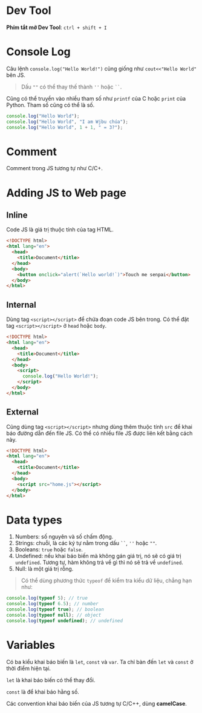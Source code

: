 <link rel="stylesheet" href="../main.css">

# Dev Tool

**Phím tắt mở Dev Tool**: `ctrl + shift + I`

# Console Log

Câu lệnh `console.log("Hello World!")` cũng giống như `cout<<"Hello World"` bên JS.

> Dấu `""` có thể thay thế thành `''` hoặc ` `` `.

Cũng có thể truyền vào nhiều tham số như `printf` của C hoặc `print` của Python. Tham số cũng có thể là số.

```js
console.log("Hello World");
console.log("Hello World", "I am Wjbu chúa");
console.log("Hello World", 1 + 1, " = 3?");
```

# Comment

Comment trong JS tương tự như C/C+.

# Adding JS to Web page

## Inline

Code JS là giá trị thuộc tính của tag HTML.

```html
<!DOCTYPE html>
<html lang="en">
  <head>
    <title>Document</title>
  </head>
  <body>
    <button onclick="alert(`Hello world!`)">Touch me senpai</button>
  </body>
</html>
```

## Internal

Dùng tag `<script></script>` để chứa đoạn code JS bên trong. Có thể đặt tag `<script></script>` ở `head` hoặc `body`.

```html
<!DOCTYPE html>
<html lang="en">
  <head>
    <title>Document</title>
  </head>
  <body>
    <script>
      console.log("Hello World!");
    </script>
  </body>
</html>
```

## External

Cũng dùng tag `<script></script>` nhưng dùng thêm thuộc tính `src` để khai báo đường dẫn đến file JS. Có thể có nhiều file JS được liên kết bằng cách này.

```html
<!DOCTYPE html>
<html lang="en">
  <head>
    <title>Document</title>
  </head>
  <body>
    <script src="home.js"></script>
  </body>
</html>
```

# Data types

1. Numbers: số nguyên và số chấm động.
2. Strings: chuỗi, là các ký tự nằm trong dấu ` `` `, `''` hoặc `""`.
3. Booleans: `true` hoặc `false`.
4. Undefined: nếu khai báo biến mà không gán giá trị, nó sẽ có giá trị `undefined`. Tương tự, hàm không trả về gì thì nó sẽ trả về `undefined`.
5. Null: là một giá trị rỗng.

> Có thể dùng phương thức `typeof` để kiểm tra kiểu dữ liệu, chẳng hạn như:

```js
console.log(typeof 5); // true
console.log(typeof 6.5); // number
console.log(typeof true); // boolean
console.log(typeof null); // object
console.log(typeof undefined); // undefined
```

# Variables

Có ba kiểu khai báo biến là `let`, `const` và `var`. Ta chỉ bàn đến `let` và `const` ở thời điểm hiện tại.

`let` là khai báo biến có thể thay đổi.

`const` là để khai báo hằng số.

Các convention khai báo biến của JS tương tự C/C++, dùng **camelCase**.
